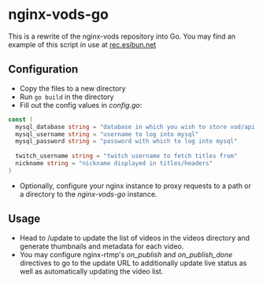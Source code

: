 # nginx-vods-go
This is a rewrite of the nginx-vods repository into Go.  You may find an example of this script in use at [rec.esibun.net](http://rec.esibun.net/)

Configuration
---
- Copy the files to a new directory
- Run `go build` in the directory
- Fill out the config values in *config.go*:
```go
const (
  mysql_database string = "database in which you wish to store vod/api information"
  mysql_username string = "username to log into mysql"
  mysql_password string = "password with which to log into mysql"
  
  twitch_username string = "twitch username to fetch titles from"
  nickname string = "nickname displayed in titles/headers"
)
```
- Optionally, configure your nginx instance to proxy requests to a path or a directory to the *nginx-vods-go* instance.

Usage
---
- Head to /update to update the list of videos in the videos directory and generate thumbnails and metadata for each video.
- You may configure nginx-rtmp's *on_publish* and *on_publish_done* directives to go to the update URL to additionally update live status as well as automatically updating the video list.
